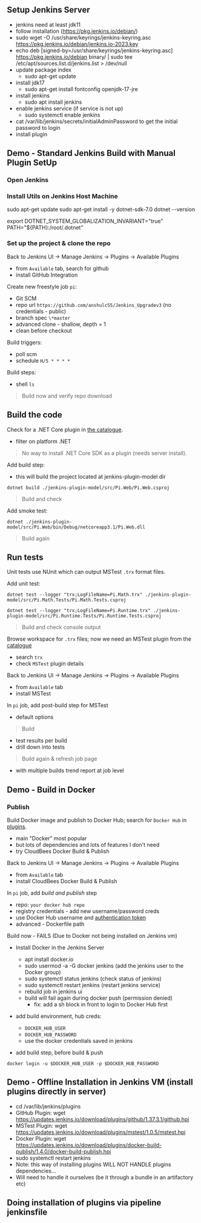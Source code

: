 ## Setup Jenkins Server

- jenkins need at least jdk11
- follow installation (https://pkg.jenkins.io/debian/)
- sudo wget -O /usr/share/keyrings/jenkins-keyring.asc https://pkg.jenkins.io/debian/jenkins.io-2023.key
- echo deb [signed-by=/usr/share/keyrings/jenkins-keyring.asc] https://pkg.jenkins.io/debian binary/ | sudo tee /etc/apt/sources.list.d/jenkins.list > /dev/null
- update package index
  - sudo apt-get update
- install jdk17
  - sudo apt-get install fontconfig openjdk-17-jre
- install jenkins
  - sudo apt install jenkins
- enable jenkins service (if service is not up)
  - sudo systemctl enable jenkins
- cat /var/lib/jenkins/secrets/initialAdminPassword to get the initial password to login
- install plugin

## Demo - Standard Jenkins Build with Manual Plugin SetUp

### Open Jenkins

### Install Utils on Jenkins Host Machine

sudo apt-get update
sudo apt-get install -y dotnet-sdk-7.0
dotnet --version

export DOTNET_SYSTEM_GLOBALIZATION_INVARIANT="true" \
 PATH="${PATH}:/root/.dotnet"

### Set up the project & clone the repo

Back to Jenkins UI -> Manage Jenkins -> Plugins -> Available Plugins

- from `Available` tab, search for github
- install GitHub Integration

Create new freestyle job `pi`:

- Git SCM
- repo url `https://github.com/anshulc55/Jenkins_Upgradev3` (no credentials - public)
- branch spec `\*master`
- advanced clone - shallow, depth = 1
- clean before checkout

Build triggers:

- poll scm
- schedule `H/5 * * * *`

Build steps:

- shell `ls`

> Build now and verify repo download

## Build the code

Check for a .NET Core plugin in [the catalogue](https://plugins.jenkins.io/).

- filter on platform .NET

> No way to install .NET Core SDK as a plugin (needs server install).

Add build step:

- this will build the project located at jenkins-plugin-model dir

```
dotnet build ./jenkins-plugin-model/src/Pi.Web/Pi.Web.csproj
```

> Build and check

Add smoke test:

```
dotnet ./jenkins-plugin-model/src/Pi.Web/bin/Debug/netcoreapp3.1/Pi.Web.dll
```

> Build again

## Run tests

Unit tests use NUnit which can output MSTest `.trx` format files.

Add unit test:

```
dotnet test --logger "trx;LogFileName=Pi.Math.trx" ./jenkins-plugin-model/src/Pi.Math.Tests/Pi.Math.Tests.csproj

dotnet test --logger "trx;LogFileName=Pi.Runtime.trx" ./jenkins-plugin-model/src/Pi.Runtime.Tests/Pi.Runtime.Tests.csproj
```

> Build and check console output

Browse workspace for `.trx` files; now we need an MSTest plugin from the [catalogue](https://plugins.jenkins.io/)

- search `trx`
- check `MSTest` plugin details

Back to Jenkins UI -> Manage Jenkins -> Plugins -> Available Plugins

- from `Available` tab
- install MSTest

In `pi` job, add post-build step for MSTest

- default options

> Build

- test results per build
- drill down into tests

> Build again & refresh job page

- with multiple builds trend report at job level

## Demo - Build in Docker

### Publish

Build Docker image and publish to Docker Hub; search for `Docker Hub` in [plugins](https://plugins.jenkins.io/).

- main "Docker" most popular
- but lots of dependencies and lots of features I don't need
- try CloudBees Docker Build & Publish

Back to Jenkins UI -> Manage Jenkins -> Plugins -> Available Plugins

- from `Available` tab
- install CloudBees Docker Build & Publish

In `pi` job, add _build and publish_ step

- repo: `your docker hub repo`
- registry credentials - add new username/password creds
- use Docker Hub username and [authentication token](https://hub.docker.com/settings/security)
- advanced - Dockerfile path

Build now - FAILS (Due to Docker not being installed on Jenkins vm)

- Install Docker in the Jenkins Server

  - apt install docker.io
  - sudo usermod -a -G docker jenkins (add the jenkins user to the Docker group)
  - sudo systemctl status jenkins (check status of jenkins)
  - sudo systemctl restart jenkins (restart jenkins service)
  - rebuild job in jenkins ui
  - build will fail again during docker push (permission denied)
    - fix: add a sh block in front to login to Docker Hub first

- add build environment, hub creds:
  - `DOCKER_HUB_USER`
  - `DOCKER_HUB_PASSWORD`
  - use the docker credentials saved in jenkins
- add build step, before build & push

```
docker login -u $DOCKER_HUB_USER -p $DOCKER_HUB_PASSWORD
```

## Demo - Offline Installation in Jenkins VM (install plugins directly in server)

- cd /var/lib/jenkins/plugins
- GitHub Plugin: wget https://updates.jenkins.io/download/plugins/github/1.37.3.1/github.hpi
- MSTest Plugin: wget https://updates.jenkins.io/download/plugins/mstest/1.0.5/mstest.hpi
- Docker Plugin: wget https://updates.jenkins.io/download/plugins/docker-build-publish/1.4.0/docker-build-publish.hpi
- sudo systemctl restart jenkins
- Note: this way of installing plugins WILL NOT HANDLE plugins dependencies...
- Will need to handle it ourselves (be it through a bundle in an artifactory etc)

## Doing installation of plugins via pipeline jenkinsfile
